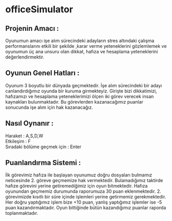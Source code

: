 # officeSimulator
## Projenin Amacı :
Oyunumun amacı işe alım sürecindeki adayların stres altındaki çalışma performanslarını etkili bir şekilde ,karar verme yeteneklerini gözlemlemek ve oyunumun üç ana unsuru olan dikkat, hafıza ve hesaplama yeteneklerini değerlendirmektir.
## Oyunun Genel Hatları : 
Oyunum 3 boyutlu bir dünyada geçmektedir. İşe alım sürecindeki bir adayı canlandırdığımız oyunda bir kuruma girmekteyiz. Girişte bizi dikkatimizi, hafızamızı ve hesaplama yeteneklerimizi ölçen iki görev verecek insan kaynakları bulunmaktadır. Bu görevlerden kazanacağımız puanlar sonucunda işe alım için hak kazanacağız.
## Nasıl Oynanır : 
Haraket : A,S,D,W <br/>
Etkileşim : F <br/>
Sıradaki bölüme geçmek için : Enter
## Puanlandırma Sistemi :
İlk görevimiz hafıza ile başlayan oyunumuz doğru dosyaları bulmamız neticesinde 2. göreve geçmemize hak vermektedir. Bulamadığımız taktirde hafıze görevini yerine getiremediğimiz için oyun bitmektedir. Hafıza oyunundan geçmemiz durumunda raporumuza 30 puan eklenmektedir. 2. görevimizde kısıtlı bir süre içinde işlemleri yerine getirmemiz gerekmektedir. Her doğru yaptığımız işlem bize +10 puan, yanlış yaptığımız işlemler ise -5 puan kazandırmaktadır. Oyun bittiğinde bütün kazandığımız puanlar raporda toplanmaktadır.
